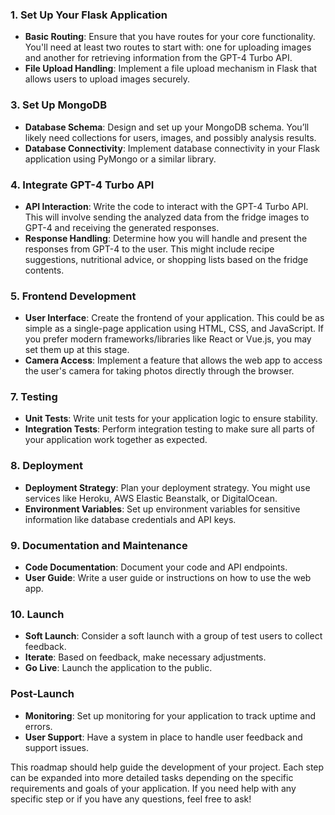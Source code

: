 
### 1. Set Up Your Flask Application
- **Basic Routing**: Ensure that you have routes for your core functionality. You'll need at least two routes to start with: one for uploading images and another for retrieving information from the GPT-4 Turbo API.
- **File Upload Handling**: Implement a file upload mechanism in Flask that allows users to upload images securely.



### 3. Set Up MongoDB
- **Database Schema**: Design and set up your MongoDB schema. You’ll likely need collections for users, images, and possibly analysis results.
- **Database Connectivity**: Implement database connectivity in your Flask application using PyMongo or a similar library.

### 4. Integrate GPT-4 Turbo API
- **API Interaction**: Write the code to interact with the GPT-4 Turbo API. This will involve sending the analyzed data from the fridge images to GPT-4 and receiving the generated responses.
- **Response Handling**: Determine how you will handle and present the responses from GPT-4 to the user. This might include recipe suggestions, nutritional advice, or shopping lists based on the fridge contents.

### 5. Frontend Development
- **User Interface**: Create the frontend of your application. This could be as simple as a single-page application using HTML, CSS, and JavaScript. If you prefer modern frameworks/libraries like React or Vue.js, you may set them up at this stage.
- **Camera Access**: Implement a feature that allows the web app to access the user's camera for taking photos directly through the browser.

### 7. Testing
- **Unit Tests**: Write unit tests for your application logic to ensure stability.
- **Integration Tests**: Perform integration testing to make sure all parts of your application work together as expected.

### 8. Deployment
- **Deployment Strategy**: Plan your deployment strategy. You might use services like Heroku, AWS Elastic Beanstalk, or DigitalOcean.
- **Environment Variables**: Set up environment variables for sensitive information like database credentials and API keys.

### 9. Documentation and Maintenance
- **Code Documentation**: Document your code and API endpoints.
- **User Guide**: Write a user guide or instructions on how to use the web app.

### 10. Launch
- **Soft Launch**: Consider a soft launch with a group of test users to collect feedback.
- **Iterate**: Based on feedback, make necessary adjustments.
- **Go Live**: Launch the application to the public.

### Post-Launch
- **Monitoring**: Set up monitoring for your application to track uptime and errors.
- **User Support**: Have a system in place to handle user feedback and support issues.

This roadmap should help guide the development of your project. Each step can be expanded into more detailed tasks depending on the specific requirements and goals of your application. If you need help with any specific step or if you have any questions, feel free to ask!